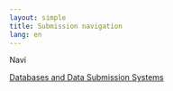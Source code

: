 ```yaml
---
layout: simple
title: Submission navigation
lang: en
---
```


<script type="module" src="/assets/js/submission-wizard.js"></script>
<submission-wizard locale="en">Navi</submission-wizard>

[Databases and Data Submission Systems](/submission-e.html)